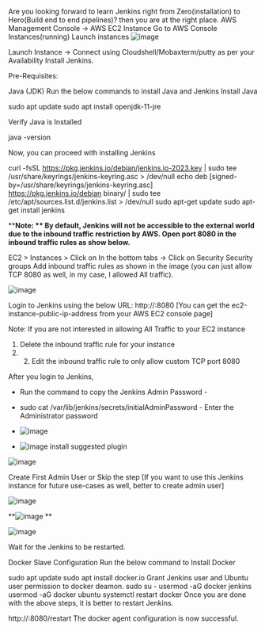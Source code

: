 Are you looking forward to learn Jenkins right from Zero(installation) to Hero(Build end to end pipelines)? then you are at the right place.
AWS Management Console -> 
AWS EC2 Instance
Go to AWS Console
Instances(running)
Launch instances
![image](https://github.com/gauravhalnawar1011/Jenkin/assets/140076717/b69a454d-6377-4e3f-adf9-5892768a704d)

Launch Instance -> Connect using Cloudshell/Mobaxterm/putty as per your Availability
Install Jenkins.

Pre-Requisites:

Java (JDK)
Run the below commands to install Java and Jenkins
Install Java

sudo apt update
sudo apt install openjdk-11-jre

Verify Java is Installed

java -version

Now, you can proceed with installing Jenkins

curl -fsSL https://pkg.jenkins.io/debian/jenkins.io-2023.key | sudo tee \
  /usr/share/keyrings/jenkins-keyring.asc > /dev/null
echo deb [signed-by=/usr/share/keyrings/jenkins-keyring.asc] \
  https://pkg.jenkins.io/debian binary/ | sudo tee \
  /etc/apt/sources.list.d/jenkins.list > /dev/null
sudo apt-get update
sudo apt-get install jenkins

****Note: ** By default, Jenkins will not be accessible to the external world due to the inbound traffic restriction by AWS. Open port 8080 in the inbound traffic rules as show below.**

EC2 > Instances > Click on
In the bottom tabs -> Click on Security
Security groups
Add inbound traffic rules as shown in the image (you can just allow TCP 8080 as well, in my case, I allowed All traffic).

![image](https://github.com/gauravhalnawar1011/Jenkin/assets/140076717/f7f2e46b-3b6c-4a2f-bb19-b6c820bf25c2)

Login to Jenkins using the below URL:
http://:8080 [You can get the ec2-instance-public-ip-address from your AWS EC2 console page]

Note: If you are not interested in allowing All Traffic to your EC2 instance 
1. Delete the inbound traffic rule for your instance
2. 2. Edit the inbound traffic rule to only allow custom TCP port 8080

After you login to Jenkins,
- Run the command to copy the Jenkins Admin Password -

- sudo cat /var/lib/jenkins/secrets/initialAdminPassword - Enter the Administrator password

- ![image](https://github.com/gauravhalnawar1011/Jenkin/assets/140076717/72ee252c-6dd6-4886-92ff-af9980c3eed9)

- ![image](https://github.com/gauravhalnawar1011/Jenkin/assets/140076717/a8102841-37ec-4dd2-9311-55e29ffae400)
 install suggested plugin

![image](https://github.com/gauravhalnawar1011/Jenkin/assets/140076717/89db1c0f-9c77-4a91-808b-4c82568ff73c)


Create First Admin User or Skip the step [If you want to use this Jenkins instance for future use-cases as well, better to create admin user]

![image](https://github.com/gauravhalnawar1011/Jenkin/assets/140076717/ddba93a1-53d0-4252-a2e9-2b1613ab7892)

**![image](https://github.com/gauravhalnawar1011/Jenkin/assets/140076717/1a5f276e-4dec-48bd-a86b-d5e0b0355205)
**

![image](https://github.com/gauravhalnawar1011/Jenkin/assets/140076717/8c1efb6c-f303-4fe7-8606-2bfbb7abcf75)

Wait for the Jenkins to be restarted.

Docker Slave Configuration
Run the below command to Install Docker

sudo apt update
sudo apt install docker.io
Grant Jenkins user and Ubuntu user permission to docker deamon.
sudo su - 
usermod -aG docker jenkins
usermod -aG docker ubuntu
systemctl restart docker
Once you are done with the above steps, it is better to restart Jenkins.

http://<ec2-instance-public-ip>:8080/restart
The docker agent configuration is now successful.



